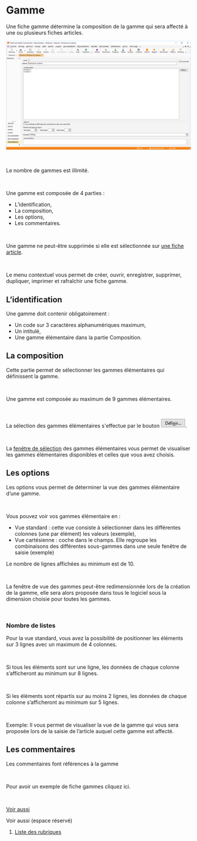 # Gamme


Une fiche gamme détermine la composition de la gamme qui sera affecté 
 à une ou plusieurs fiches articles.


![](../Exemples/GammePointuresCouleurs.png)


 


Le nombre de gammes est illimité.


 


Une gamme est composée de 4 parties :


* L’identification,
* La composition,
* Les options,
* Les commentaires.


 


Une gamme ne peut-être supprimée si elle est sélectionnée sur [une 
 fiche article](../../4/Articles.md).


 


Le menu contextuel vous 
 permet de créer, ouvrir, enregistrer, supprimer, dupliquer, imprimer et rafraîchir une fiche gamme.


## L’identification


Une gamme doit contenir obligatoirement :


* Un code sur 3 caractères 
 alphanumériques maximum,
* Un intitulé,
* Une gamme élémentaire 
 dans la partie Composition.


## La composition


Cette partie permet de sélectionner les gammes élémentaires qui définissent 
 la gamme.


 


Une gamme est composée au maximum de 9 gammes élémentaires.


 


La sélection des gammes élémentaires s'effectue 
 par le bouton ![image\Gest0063_wmf.gif](BoutonDefinir.gif "image\Gest0063_wmf.gif").


 


La [fenêtre de sélection](CompositionGamme.md) des gammes 
 élémentaires vous permet de visualiser les gammes élémentaires disponibles 
 et celles que vous avez choisis.


## Les options


Les options vous permet de déterminer la vue des gammes élémentaire 
 d’une gamme.


 


Vous pouvez voir vos gammes élémentaire en :


* Vue standard 
 : cette vue consiste à sélectionner dans les différentes colonnes 
 (une par élément) les valeurs (exemple),
* Vue cartésienne 
 : coche dans le champs. Elle regroupe les combinaisons des 
 différentes sous-gammes dans une seule fenêtre de saisie (exemple)


Le nombre de lignes affichées au minimum est de 10.


 


La fenêtre de vue des gammes peut-être redimensionnée lors de la création 
 de la gamme, elle sera alors proposée dans tous le logiciel sous la dimension 
 choisie pour toutes les gammes.


 


### Nombre de listes


Pour la vue standard, vous avez la possibilité de positionner les éléments 
 sur 3 lignes avec un maximum de 4 colonnes.


 


Si tous les éléments sont sur une ligne, les données de chaque colonne 
 s’afficheront au minimum sur 8 lignes.


 


Si les éléments sont répartis sur au moins 2 lignes, les données de 
 chaque colonne s’afficheront au minimum sur 5 lignes.


 


Exemple: Il vous permet de visualiser la vue de la gamme qui vous sera 
 proposée lors de la saisie de l’article auquel cette gamme est affecté.


## Les commentaires


Les commentaires font références à la gamme


 


Pour avoir un exemple de fiche gammes cliquez ici.


 


[Voir aussi](javascript:RelatedTopic0.Click())


Voir aussi (espace réservé)
 

1. [Liste des rubriques](#)



